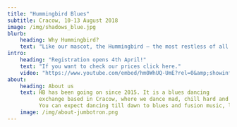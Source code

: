 ```yaml
---
title: "Hummingbird Blues"
subtitle: Cracow, 10-13 August 2018
image: /img/shadows_blue.jpg
blurb:
    heading: Why Hummingbird?
    text: "Like our mascot, the Hummingbird – the most restless of all birds – we will be dancing without any breaks: from Friday evening, through parties, afterparties, daytime activities and meals together until Tuesday morning."
intro:
    heading: "Registration opens 4th April!"
    text: "If you want to check our prices click here."
    video: "https://www.youtube.com/embed/hm0WhUQ-UmE?rel=0&amp;showinfo=0"
about:
    heading: About us
    text: HB has been going on since 2015. It is a blues dancing
          exchange based in Cracow, where we dance mad, chill hard and share crazy.
          You can expect dancing till dawn to blues and fusion music, lots of daytime activites and lots of pierogi. You can register without a partner. Don't worry about role unbalance - we believe in switching!
    image: /img/about-jumbotron.png
---
```


